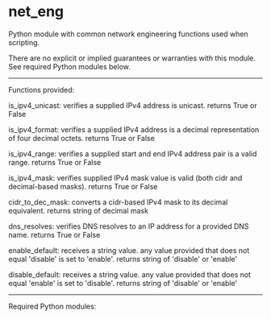 # net_eng
Python module with common network engineering functions used when scripting.

There are no explicit or implied guarantees or warranties with this module.
See required Python modules below.

-----
Functions provided:

is_ipv4_unicast:
verifies a supplied IPv4 address is unicast.
returns True or False

is_ipv4_format: 
verifies a supplied IPv4 address is a decimal representation of four decimal octets.
returns True or False

is_ipv4_range:
verifies a supplied start and end IPv4 address pair is a valid range.
returns True or False

is_ipv4_mask:
verifies supplied IPv4 mask value is valid (both cidr and decimal-based masks).
returns True or False

cidr_to_dec_mask:
converts a cidr-based IPv4 mask to its decimal equivalent.
returns string of decimal mask

dns_resolves:
verifies DNS resolves to an IP address for a provided DNS name.
returns True or False

enable_default:
receives a string value. any value provided that does not equal 'disable' is set to 'enable'.
returns string of 'disable' or 'enable'

disable_default:
receives a string value. any value provided that does not equal 'enable' is set to 'disable'.
returns string of 'disable' or 'enable'


-----
Required Python modules:
